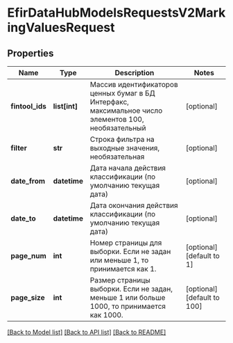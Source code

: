 # EfirDataHubModelsRequestsV2MarkingValuesRequest

## Properties
Name | Type | Description | Notes
------------ | ------------- | ------------- | -------------
**fintool_ids** | **list[int]** | Массив идентификаторов ценных бумаг в БД Интерфакс, максимальное число элементов 100, необязательный | [optional] 
**filter** | **str** | Cтрока фильтра на выходные значения, необязательная | [optional] 
**date_from** | **datetime** | Дата начала действия классификации (по умолчанию текущая дата) | [optional] 
**date_to** | **datetime** | Дата окончания действия классификации (по умолчанию текущая дата) | [optional] 
**page_num** | **int** | Номер страницы для выборки.  Если не задан или меньше 1, то принимается как 1. | [optional] [default to 1]
**page_size** | **int** | Размер страницы выборки.  Если не задан, меньше 1 или больше 1000, то принимается как 1000. | [optional] [default to 100]

[[Back to Model list]](../README.md#documentation-for-models) [[Back to API list]](../README.md#documentation-for-api-endpoints) [[Back to README]](../README.md)

